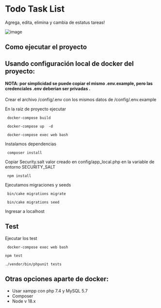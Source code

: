 # Todo Task List

Agrega, edita, elimina y cambia de estatus tareas!



![image](https://github.com/Oriplus/todo_list/assets/42686893/931515a2-26d7-4b7f-8c79-62767dc6d906)



## Como ejecutar el proyecto

## Usando configuración local de docker del proyecto:

#### NOTA: por simplicidad se puede copiar el mismo .env.example, pero las credenciales .env deberian ser privadas .

Crear el archivo /config/.env con los mismos datos de /config/.env.example

 En la raiz de proyecto ejecutar
```
 docker-compose build
```
```
 docker-compose up  -d
```

```
 docker-compose exec web bash
```
Instalamos dependencias
```
 composer install
```
Copiar Security.salt valor creado en config/app_local.php en la variable de entorno SECURITY_SALT
```
 npm install
```
Ejecutamos migraciones y seeds
```
 bin/cake migrations migrate
```
```
 bin/cake migrations seed
```

Ingresar a localhost

## Test

Ejecutar los test

```
 docker-compose exec web bash
```

```
npm test
```

```
./vendor/bin/phpunit tests
```

## Otras opciones aparte de docker:
* Usar xampp con php 7.4 y MySQL 5.7
* Composer
* Node v 18.x
